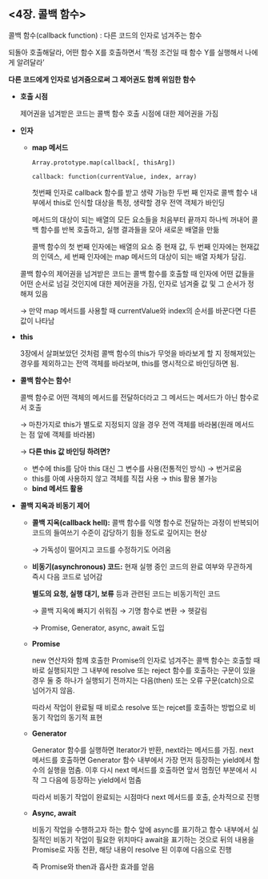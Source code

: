 ## <4장. 콜백 함수>



콜백 함수(callback function) : 다른 코드의 인자로 넘겨주는 함수

되돌아 호출해달라, 어떤 함수 X를 호출하면서 ‘특정 조건일 때 함수 Y를 실행해서 나에게 알려달라’

**다른 코드에게 인자로 넘겨줌으로써 그 제어권도 함께 위임한 함수**

- **호출 시점**
    
    제어권을 넘겨받은 코드는 콜백 함수 호출 시점에 대한 제어권을 가짐
    
- **인자**
    - **map 메서드**
        
        `Array.prototype.map(callback[, thisArg])`
        
        `callback: function(currentValue, index, array)`
        
        첫번째 인자로 callback 함수를 받고 생략 가능한 두번 째 인자로 콜백 함수 내부에서 this로 인식할 대상을 특정, 생략할 경우 전역 객체가 바인딩
        
        메서드의 대상이 되는 배열의 모든 요소들을 처음부터 끝까지 하나씩 꺼내어 콜백 함수를 반복 호출하고, 실행 결과들을 모아 새로운 배열을 만듦
        
        콜백 함수의 첫 번째 인자에는 배열의 요소 중 현재 값, 두 번째 인자에는 현재값의 인덱스, 세 번째 인자에는 map 메서드의 대상이 되는 배열 자체가 담김.
        
    
    콜백 함수의 제어권을 넘겨받은 코드는 콜백 함수를 호출할 때 인자에 어떤 값들을 어떤 순서로 넘길 것인지에 대한 제어권을 가짐, 인자로 넘겨줄 값 및 그 순서가 정해져 있음
    
    → 만약 map 메서드를 사용할 때 currentValue와 index의 순서를 바꾼다면 다른 값이 나타남 
    
- **this**
    
    3장에서 살펴보았던 것처럼 콜백 함수의 this가 무엇을 바라보게 할 지 정해져있는 경우를 제외하고는 전역 객체를 바라보며, this를 명시적으로 바인딩하면 됨.
    
- **콜백 함수는 함수!**
    
    콜백 함수로 어떤 객체의 메서드를 전달하더라고 그 메서드는 메서드가 아닌 함수로서 호출
    
    → 마찬가지로 this가 별도로 지정되지 않을 경우 전역 객체를 바라봄(원래 메서드는 점 앞에 객체를 바라봄)
    
    → **다른 this 값 바인딩 하려면?**
    
    - 변수에 this를 담아 this 대신 그 변수를 사용(전통적인 방식) → 번거로움
    - this를 아예 사용하지 않고 객체를 직접 사용 → this 활용 불가능
    - **bind 메서드 활용**
- **콜백 지옥과 비동기 제어**
    - **콜백 지옥(callback hell):** 콜백 함수를 익명 함수로 전달하는 과정이 반복되어 코드의 들여쓰기 수준이 감당하기 힘들 정도로 깊어지는 현상
        
        → 가독성이 떨어지고 코드를 수정하기도 어려움
        
    - **비동기(asynchronous) 코드:** 현재 실행 중인 코드의 완료 여부와 무관하게 즉시 다음 코드로 넘어감
        
        **별도의 요청, 실행 대기, 보류** 등과 관련된 코드는 비동기적인 코드
        
        → 콜백 지옥에 빠지기 쉬워짐 → 기명 함수로 변환 → 헷갈림
        
        → Promise, Generator, async, await 도입
        
    - **Promise**
        
        new 연산자와 함께 호출한 Promise의 인자로 넘겨주는 콜백 함수는 호출할 때 바로 실행되지만 그 내부에 resolve 또는 reject 함수를 호출하는 구문이 있을 경우 둘 중 하나가 실행되기 전까지는 다음(then) 또는 오류 구문(catch)으로 넘어가지 않음.
        
        따라서 작업이 완료될 때 비로소 resolve 또는 rejcet를 호출하는 방법으로 비동기 작업의 동기적 표현
        
    - **Generator**
        
        Generator 함수를 실행하면 Iterator가 반환, next라는 메서드를 가짐. next 메서드를 호출하면 Generator 함수 내부에서 가장 먼저 등장하는 yield에서 함수의 실행을 멈춤. 이후 다시 next 메서드를 호출하면 앞서 멈췄던 부분에서 시작 그 다음에 등장하는 yield에서 멈춤
        
        따라서 비동기 작업이 완료되는 시점마다 next 메서드를 호출, 순차적으로 진행
        
    - **Async, await**
        
        비동기 작업을 수행하고자 하는 함수 앞에 async를 표기하고 함수 내부에서 실질적인 비동기 작업이 필요한 위치마다 await을 표기하는 것으로 뒤의 내용을 Promise로 자동 전환, 해당 내용이 resolve 된 이후에 다음으로 진행
        
        즉 Promise와 then과 흡사한 효과를 얻음